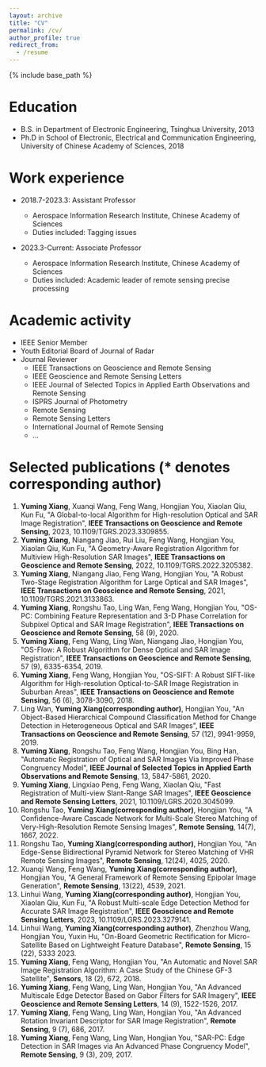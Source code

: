 ```yaml
---
layout: archive
title: "CV"
permalink: /cv/
author_profile: true
redirect_from:
  - /resume
---
```


{% include base_path %}

Education
======
* B.S. in Department of Electronic Engineering, Tsinghua University, 2013
* Ph.D in School of Electronic, Electrical and Communication Engineering, University of Chinese Academy of Sciences, 2018

Work experience
======
* 2018.7-2023.3: Assistant Professor
  * Aerospace Information Research Institute, Chinese Academy of Sciences
  * Duties included: Tagging issues

* 2023.3-Current: Associate Professor
  * Aerospace Information Research Institute, Chinese Academy of Sciences
  * Duties included: Academic leader of remote sensing precise processing
  
Academic activity
======
* IEEE Senior Member
* Youth Editorial Board of Journal of Radar
* Journal Reviewer
  * IEEE Transactions on Geoscience and Remote Sensing
  * IEEE Geoscience and Remote Sensing Letters
  * IEEE Journal of Selected Topics in Applied Earth Observations and Remote Sensing
  * ISPRS Journal of Photometry
  * Remote Sensing
  * Remote Sensing Letters
  * International Journal of Remote Sensing
  * ...

Selected publications (* denotes corresponding author)
======
1.	**Yuming Xiang**, Xuanqi Wang, Feng Wang, Hongjian You, Xiaolan Qiu, Kun Fu, "A Global-to-local Algorithm for High-resolution Optical and SAR Image Registration", **IEEE Transactions on Geoscience and Remote Sensing**, 2023, 10.1109/TGRS.2023.3309855.
2.	**Yuming Xiang**, Niangang Jiao, Rui Liu, Feng Wang, Hongjian You, Xiaolan Qiu, Kun Fu, "A Geometry-Aware Registration Algorithm for Multiview High-Resolution SAR Images", **IEEE Transactions on Geoscience and Remote Sensing**, 2022, 10.1109/TGRS.2022.3205382.
3.	**Yuming Xiang**, Niangang Jiao, Feng Wang, Hongjian You, "A Robust Two-Stage Registration Algorithm for Large Optical and SAR Images", **IEEE Transactions on Geoscience and Remote Sensing**, 2021, 10.1109/TGRS.2021.3133863.
4.	**Yuming Xiang**, Rongshu Tao, Ling Wan, Feng Wang, Hongjian You, "OS-PC: Combining Feature Representation and 3-D Phase Correlation for Subpixel Optical and SAR Image Registration", **IEEE Transactions on Geoscience and Remote Sensing**, 58 (9), 2020. 
5.	**Yuming Xiang**, Feng Wang, Ling Wan, Niangang Jiao, Hongjian You, "OS-Flow: A Robust Algorithm for Dense Optical and SAR Image Registration", **IEEE Transactions on Geoscience and Remote Sensing**, 57 (9), 6335-6354, 2019.
6.	**Yuming Xiang**, Feng Wang, Hongjian You, "OS-SIFT: A Robust SIFT-like Algorithm for High-resolution Optical-to-SAR Image Registration in Suburban Areas", **IEEE Transactions on Geoscience and Remote Sensing**, 56 (6), 3078-3090, 2018. 
7.	Ling Wan, **Yuming Xiang(corresponding author)**, Hongjian You, "An Object-Based Hierarchical Compound Classification Method for Change Detection in Heterogeneous Optical and SAR Images", **IEEE Transactions on Geoscience and Remote Sensing**, 57 (12), 9941-9959, 2019. 
8.	**Yuming Xiang**, Rongshu Tao, Feng Wang, Hongjian You, Bing Han, "Automatic Registration of Optical and SAR Images Via Improved Phase Congruency Model", **IEEE Journal of Selected Topics in Applied Earth Observations and Remote Sensing**, 13, 5847-5861, 2020.
9.	**Yuming Xiang**, Lingxiao Peng, Feng Wang, Xiaolan Qiu, "Fast Registration of Multi-view Slant-Range SAR Images", **IEEE Geoscience and Remote Sensing Letters**, 2021, 10.1109/LGRS.2020.3045099.
10.	Rongshu Tao, **Yuming Xiang(corresponding author)**, Hongjian You, "A Confidence-Aware Cascade Network for Multi-Scale Stereo Matching of Very-High-Resolution Remote Sensing Images", **Remote Sensing**, 14(7), 1667, 2022.
11.	Rongshu Tao, **Yuming Xiang(corresponding author)**, Hongjian You, "An Edge-Sense Bidirectional Pyramid Network for Stereo Matching of VHR Remote Sensing Images", **Remote Sensing**, 12(24), 4025, 2020.
12.	Xuanqi Wang, Feng Wang, **Yuming Xiang(corresponding author)**, Hongjian You, "A General Framework of Remote Sensing Epipolar Image Generation", **Remote Sensing**, 13(22), 4539, 2021.
13.	Linhui Wang, **Yuming Xiang(corresponding author)**, Hongjian You, Xiaolan Qiu, Kun Fu, "A Robust Multi-scale Edge Detection Method for Accurate SAR Image Registration", **IEEE Geoscience and Remote Sensing Letters**, 2023, 10.1109/LGRS.2023.3279141.
14.	Linhui Wang, **Yuming Xiang(corresponding author)**, Zhenzhou Wang, Hongjian You, Yuxin Hu, "On-Board Geometric Rectification for Micro-Satellite Based on Lightweight Feature Database", **Remote Sensing**, 15 (22), 5333 2023.
15.	**Yuming Xiang**, Feng Wang, Hongjian You, "An Automatic and Novel SAR Image Registration Algorithm: A Case Study of the Chinese GF-3 Satellite", **Sensors**, 18 (2), 672, 2018. 
16.	**Yuming Xiang**, Feng Wang, Ling Wan, Hongjian You, "An Advanced Multiscale Edge Detector Based on Gabor Filters for SAR Imagery", **IEEE Geoscience and Remote Sensing Letters**, 14 (9), 1522-1526, 2017. 
17.	**Yuming Xiang**, Feng Wang, Ling Wan, Hongjian You, "An Advanced Rotation Invariant Descriptor for SAR Image Registration", **Remote Sensing**, 9 (7), 686, 2017. 
18.	**Yuming Xiang**, Feng Wang, Ling Wan, Hongjian You, "SAR-PC: Edge Detection in SAR Images via An Advanced Phase Congruency Model", **Remote Sensing**, 9 (3), 209, 2017. 
  
  

